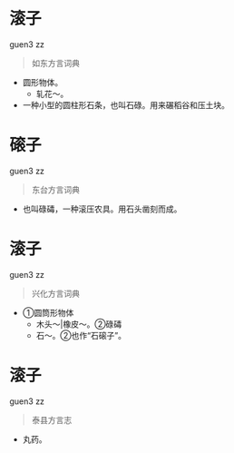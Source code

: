 # 滚子
guen3 zz
> 如东方言词典
- 圆形物体。
  - 轧花～。
- 一种小型的圆柱形石条，也叫石碌。用来碾稻谷和压土块。

# 磙子
guen3 zz
> 东台方言词典
- 也叫碌碡，一种滚压农具。用石头凿刻而成。

# 滚子
guen3 zz
> 兴化方言词典
- ①圆筒形物体
  - 木头～|橡皮～。②碌碡
  - 石～。②也作“石磙子”。

# 滚子
guen3 zz
> 泰县方言志
- 丸药。
